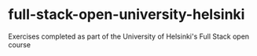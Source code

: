 # full-stack-open-university-helsinki
Exercises completed as part of the University of Helsinki's Full Stack open course
